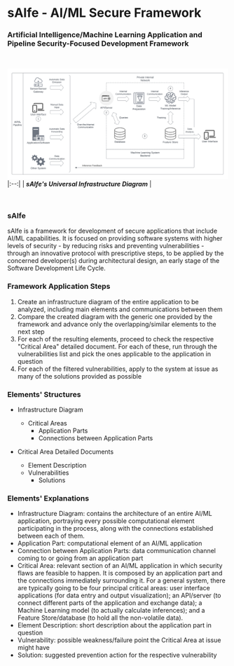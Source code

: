 # sAIfe - AI/ML Secure Framework

### Artificial Intelligence/Machine Learning Application and Pipeline Security-Focused Development Framework

<br/>

![AI/ML Universal Infrastructure Diagram](/Diagrams/AI-ML%20Pipeline.svg)
|:--:|
| __*sAIfe's Universal Infrastructure Diagram*__ |

<br/>

### sAIfe

sAIfe is a framework for development of secure applications that include AI/ML capabilities.
It is focused on providing software systems with higher levels of security - by reducing risks and preventing vulnerabilities - through an innovative protocol with prescriptive steps, to be applied by the concerned developer(s) during architectural design, an early stage of the Software Development Life Cycle.


### Framework Application Steps
1. Create an infrastructure diagram of the entire application to be analyzed, including main elements and communications between them
2. Compare the created diagram with the generic one provided by the framework and advance only the overlapping/similar elements to the next step
3. For each of the resulting elements, proceed to check the respective "Critical Area" detailed document. For each of these, run through the vulnerabilities list and pick the ones applicable to the application in question
5. For each of the filtered vulnerabilities, apply to the system at issue as many of the solutions provided as possible


### Elements' Structures
- Infrastructure Diagram
	- Critical Areas
		- Application Parts
		- Connections between Application Parts

- Critical Area Detailed Documents
	- Element Description
	- Vulnerabilities
		- Solutions


### Elements' Explanations
- Infrastructure Diagram: contains the architecture of an entire AI/ML application, portraying every possible computational element participating in the process, along with the connections established between each of them.
- Application Part: computational element of an AI/ML application
- Connection between Application Parts: data communication channel coming to or going from an application part
- Critical Area: relevant section of an AI/ML application in which security flaws are feasible to happen. It is composed by an application part and the connections immediately surrounding it. For a general system, there are typically going to be four principal critical areas: user interface applications (for data entry and output visualization); an API/server (to connect different parts of the application and exchange data); a Machine Learning model (to actually calculate inferences); and a Feature Store/database (to hold all the non-volatile data).
- Element Description: short description about the application part in question
- Vulnerability: possible weakness/failure point the Critical Area at issue might have
- Solution: suggested prevention action for the respective vulnerability
